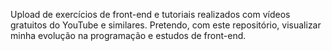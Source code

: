 Upload de exercícios de front-end e tutoriais realizados com vídeos gratuitos do YouTube e similares.
Pretendo, com este repositório, visualizar minha evolução na programação e estudos de front-end.
